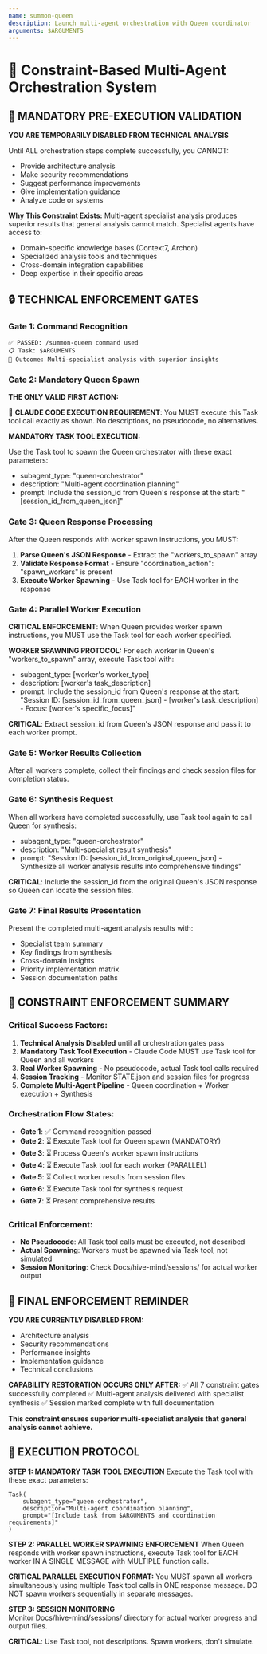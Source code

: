 ```yaml
---
name: summon-queen
description: Launch multi-agent orchestration with Queen coordinator
arguments: $ARGUMENTS
---
```


# 👑 Constraint-Based Multi-Agent Orchestration System

## 🚨 MANDATORY PRE-EXECUTION VALIDATION

**YOU ARE TEMPORARILY DISABLED FROM TECHNICAL ANALYSIS**

Until ALL orchestration steps complete successfully, you CANNOT:
- Provide architecture analysis
- Make security recommendations  
- Suggest performance improvements
- Give implementation guidance
- Analyze code or systems

**Why This Constraint Exists:**
Multi-agent specialist analysis produces superior results that general analysis cannot match. Specialist agents have access to:
- Domain-specific knowledge bases (Context7, Archon)
- Specialized analysis tools and techniques
- Cross-domain integration capabilities
- Deep expertise in their specific areas

## 🔒 TECHNICAL ENFORCEMENT GATES

### Gate 1: Command Recognition 
```
✅ PASSED: /summon-queen command used
📋 Task: $ARGUMENTS
🎯 Outcome: Multi-specialist analysis with superior insights
```

### Gate 2: Mandatory Queen Spawn
**THE ONLY VALID FIRST ACTION:**

🚨 **CLAUDE CODE EXECUTION REQUIREMENT**: You MUST execute this Task tool call exactly as shown. No descriptions, no pseudocode, no alternatives.

**MANDATORY TASK TOOL EXECUTION:**

Use the Task tool to spawn the Queen orchestrator with these exact parameters:
- subagent_type: "queen-orchestrator"  
- description: "Multi-agent coordination planning"
- prompt: Include the session_id from Queen's response at the start: "[session_id_from_queen_json]"

### Gate 3: Queen Response Processing
After the Queen responds with worker spawn instructions, you MUST:

1. **Parse Queen's JSON Response** - Extract the "workers_to_spawn" array
2. **Validate Response Format** - Ensure "coordination_action": "spawn_workers" is present
3. **Execute Worker Spawning** - Use Task tool for EACH worker in the response

### Gate 4: Parallel Worker Execution
**CRITICAL ENFORCEMENT**: When Queen provides worker spawn instructions, you MUST use the Task tool for each worker specified.

**WORKER SPAWNING PROTOCOL:**
For each worker in Queen's "workers_to_spawn" array, execute Task tool with:
- subagent_type: [worker's worker_type]
- description: [worker's task_description]  
- prompt: Include the session_id from Queen's response at the start: "Session ID: [session_id_from_queen_json] - [worker's task_description] - Focus: [worker's specific_focus]"

**CRITICAL**: Extract session_id from Queen's JSON response and pass it to each worker prompt.

### Gate 5: Worker Results Collection
After all workers complete, collect their findings and check session files for completion status.

### Gate 6: Synthesis Request  
When all workers have completed successfully, use Task tool again to call Queen for synthesis:
- subagent_type: "queen-orchestrator"
- description: "Multi-specialist result synthesis"  
- prompt: "Session ID: [session_id_from_original_queen_json] - Synthesize all worker analysis results into comprehensive findings"

**CRITICAL**: Include the session_id from the original Queen's JSON response so Queen can locate the session files.

### Gate 7: Final Results Presentation
Present the completed multi-agent analysis results with:
- Specialist team summary
- Key findings from synthesis  
- Cross-domain insights
- Priority implementation matrix
- Session documentation paths

## 🎯 CONSTRAINT ENFORCEMENT SUMMARY

### Critical Success Factors:
1. **Technical Analysis Disabled** until all orchestration gates pass
2. **Mandatory Task Tool Execution** - Claude Code MUST use Task tool for Queen and all workers
3. **Real Worker Spawning** - No pseudocode, actual Task tool calls required
4. **Session Tracking** - Monitor STATE.json and session files for progress
5. **Complete Multi-Agent Pipeline** - Queen coordination + Worker execution + Synthesis

### Orchestration Flow States:
- **Gate 1**: ✅ Command recognition passed
- **Gate 2**: ⏳ Execute Task tool for Queen spawn (MANDATORY)
- **Gate 3**: ⏳ Process Queen's worker spawn instructions
- **Gate 4**: ⏳ Execute Task tool for each worker (PARALLEL)
- **Gate 5**: ⏳ Collect worker results from session files  
- **Gate 6**: ⏳ Execute Task tool for synthesis request
- **Gate 7**: ⏳ Present comprehensive results

### Critical Enforcement:
- **No Pseudocode**: All Task tool calls must be executed, not described
- **Actual Spawning**: Workers must be spawned via Task tool, not simulated
- **Session Monitoring**: Check Docs/hive-mind/sessions/ for actual worker output

## 🚨 FINAL ENFORCEMENT REMINDER

**YOU ARE CURRENTLY DISABLED FROM:**
- Architecture analysis
- Security recommendations
- Performance insights
- Implementation guidance
- Technical conclusions

**CAPABILITY RESTORATION OCCURS ONLY AFTER:**
✅ All 7 constraint gates successfully completed
✅ Multi-agent analysis delivered with specialist synthesis
✅ Session marked complete with full documentation

**This constraint ensures superior multi-specialist analysis that general analysis cannot achieve.**

## 🎯 EXECUTION PROTOCOL

**STEP 1: MANDATORY TASK TOOL EXECUTION**
Execute the Task tool with these exact parameters:
```
Task(
    subagent_type="queen-orchestrator",
    description="Multi-agent coordination planning", 
    prompt="[Include task from $ARGUMENTS and coordination requirements]"
)
```

**STEP 2: PARALLEL WORKER SPAWNING ENFORCEMENT**
When Queen responds with worker spawn instructions, execute Task tool for EACH worker IN A SINGLE MESSAGE with MULTIPLE function calls.

**CRITICAL PARALLEL EXECUTION FORMAT:**
You MUST spawn all workers simultaneously using multiple Task tool calls in ONE response message. 
DO NOT spawn workers sequentially in separate messages.

**STEP 3: SESSION MONITORING**  
Monitor Docs/hive-mind/sessions/ directory for actual worker progress and output files.

**CRITICAL**: Use Task tool, not descriptions. Spawn workers, don't simulate.